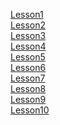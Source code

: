 [Lesson1](https://github.com/HongMing0603/Personal-Resume/blob/master/Linux3/Lesson1/FirstLesson.md) <br>
[Lesson2](https://github.com/HongMing0603/Personal-Resume/blob/master/Linux3/Lesson2/Lesson2.md) <br>
[Lesson3](https://github.com/HongMing0603/Personal-Resume/blob/master/Linux3/Lesson3/Lesson3.md) <br>
[Lesson4](https://github.com/HongMing0603/Personal-Resume/blob/master/Linux3/Lesson4/Lesson4.md) <br>
[Lesson5](https://github.com/HongMing0603/Personal-Resume/blob/master/Linux3/Lesson5/Lesson5.md) <br>
[Lesson6](https://github.com/HongMing0603/Personal-Resume/blob/master/Linux3/Lesson6/Lesson6.md) <br>
[Lesson7](https://github.com/HongMing0603/Personal-Resume/blob/master/Linux3/Lesson7/Lesson7.md) <br>
[Lesson8](https://github.com/HongMing0603/Personal-Resume/blob/master/Linux3/Lesson8/2023-04-12.md) <br>
[Lesson9](https://github.com/HongMing0603/Personal-Resume/blob/master/Linux3/Lesson9/0419.md) <br>
[Lesson10](https://github.com/HongMing0603/Personal-Resume/blob/master/Linux3/Lesson10/0426.md) <br>
